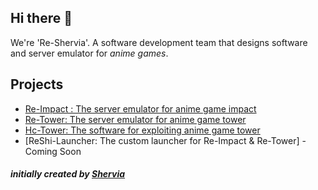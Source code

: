 ## Hi there 👋
We're 'Re-Shervia'. A software development team that designs software and server emulator for *anime games*.

## Projects
- [Re-Impact : The server emulator for anime game impact](https://github.com/Re-Shervia/Re-Impact)
- [Re-Tower: The server emulator for anime game tower](https://github.com/Re-Shervia/Re-Tower)
- [Hc-Tower: The software for exploiting anime game tower](https://github.com/Re-Shervia/HC-Tower)
- [ReShi-Launcher: The custom launcher for Re-Impact & Re-Tower] - Coming Soon

#### *initially created by [Shervia](https://discordapp.com/users/349874541784334337/)*
